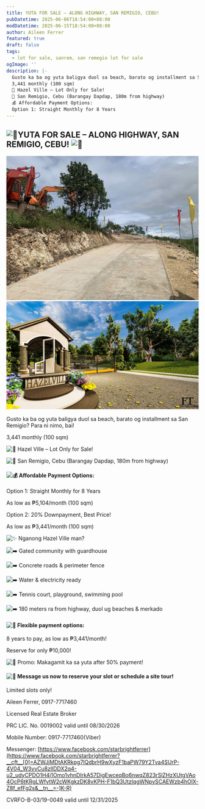 ```yaml
---
title: YUTA FOR SALE – ALONG HIGHWAY, SAN REMIGIO, CEBU!
pubDatetime: 2025-06-06T18:54:00+08:00
modDatetime: 2025-06-15T18:54:00+08:00
author: Aileen Ferrer
featured: true
draft: false
tags:
  - lot for sale, sanrem, san remegio lot for sale
ogImage: ''
description: |-
  Gusto ka ba og yuta baligya duol sa beach, barato og installment sa San Remigio? Para ni nimo, bai!
  3,441 monthly (100 sqm)
  🏡 Hazel Ville – Lot Only for Sale!
  📍 San Remigio, Cebu (Barangay Dapdap, 180m from highway)
  💰 Affordable Payment Options:
  Option 1: Straight Monthly for 8 Years
---
```

## ![🌴](https://static.xx.fbcdn.net/images/emoji.php/v9/t8b/2/16/1f334.png)YUTA FOR SALE – ALONG HIGHWAY, SAN REMIGIO, CEBU! ![🏡](https://static.xx.fbcdn.net/images/emoji.php/v9/t16/2/16/1f3e1.png)

![San Remigio Hazel Ville](/src/assets/images/viber_image_2025-06-06_12-53-13-302.jpg "San Remigio Hazel Ville")![San Remigio Hazel Ville](/src/assets/images/viber_image_2025-06-06_12-53-14-465.jpg "San Remigio Hazel Ville")

Gusto ka ba og yuta baligya duol sa beach, barato og installment sa San Remigio? Para ni nimo, bai!

3,441 monthly (100 sqm)

![🏡](https://static.xx.fbcdn.net/images/emoji.php/v9/t16/2/16/1f3e1.png "San Remigio Hazel Ville") Hazel Ville – Lot Only for Sale!

![📍](https://static.xx.fbcdn.net/images/emoji.php/v9/tcc/2/16/1f4cd.png) San Remigio, Cebu (Barangay Dapdap, 180m from highway)

#### ![💰](https://static.xx.fbcdn.net/images/emoji.php/v9/tf9/2/16/1f4b0.png) Affordable Payment Options:

Option 1: Straight Monthly for 8 Years

As low as ₱5,104/month (100 sqm)

Option 2: 20% Downpayment, Best Price!

As low as ₱3,441/month (100 sqm)

![✨](https://static.xx.fbcdn.net/images/emoji.php/v9/t75/2/16/2728.png) Nganong Hazel Ville man?

![➡️](https://static.xx.fbcdn.net/images/emoji.php/v9/t1f/2/16/27a1.png) Gated community with guardhouse

![➡️](https://static.xx.fbcdn.net/images/emoji.php/v9/t1f/2/16/27a1.png) Concrete roads & perimeter fence

![➡️](https://static.xx.fbcdn.net/images/emoji.php/v9/t1f/2/16/27a1.png) Water & electricity ready

![➡️](https://static.xx.fbcdn.net/images/emoji.php/v9/t1f/2/16/27a1.png) Tennis court, playground, swimming pool

![➡️](https://static.xx.fbcdn.net/images/emoji.php/v9/t1f/2/16/27a1.png) 180 meters ra from highway, duol ug beaches & merkado

#### ![💸](https://static.xx.fbcdn.net/images/emoji.php/v9/t1/2/16/1f4b8.png) Flexible payment options:

8 years to pay, as low as ₱3,441/month!

Reserve for only ₱10,000!

![🎉](https://static.xx.fbcdn.net/images/emoji.php/v9/t2b/2/16/1f389.png) Promo: Makagamit ka sa yuta after 50% payment!

#### ![📲](https://static.xx.fbcdn.net/images/emoji.php/v9/t77/2/16/1f4f2.png) Message us now to reserve your slot or schedule a site tour! 

 Limited slots only!

Aileen Ferrer, 0917-7717460

Licensed Real Estate Broker

PRC LIC. No. 0019002 valid until 08/30/2026

Mobile Number: 0917-7717460(Viber)

Messenger: [https://www.facebook.com/starbrightferrer](https://www.facebook.com/starbrightferrer?__cft__[0]=AZWJjMDtAKRkpg7lQdbrH9wXyzF1baPW79Y2Tva4SUrP-4V04_W3vvCu8zllDDX2q4-u2_udyCPDO1H4j1Omo1vhnDIrkA57DigEwceqBo6nwqZ823rSlZHzXUtgVAo4OcP6tKRgLWfvtW2cWKgkzDK8vKPH-F1bQ3UtzIqgWNpySCAEWzb4hOlX-Z8f_efFg2s&__tn__=-]K-R)

CVRFO-B-03/19-0049 valid until 12/31/2025
